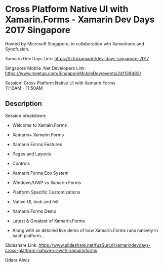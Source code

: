 # Cross Platform Native UI with Xamarin.Forms - Xamarin Dev Days 2017 Singapore

Hosted by Microsoft Singapore, in collaboration wth Xamariners and Syncfusion.

Xamarin Dev Days Link:
https://ti.to/xamarin/dev-days-singapore-2017 <br />

Singapore Mobile .Net Developers Link: 
https://www.meetup.com/SingaporeMobileDev/events/241138483/ <br />

Session:
Cross Platform Native UI with Xamarin.Forms <br />
11:10AM - 11:50AM <br />

Description
-

Session breakdown: 
- Welcome to Xamain.Forms
- Xamarin+ Xamarin.Forms
- Xamarin.Forms Features
- Pages and Layouts
- Controls
- Xamarin.Forms Eco System
- Windows/UWP vs Xamarin.Forms
- Platform Specific Customizations
- Native UI, look and fell
- Xamarin.Forms Demo
- Latest & Greatest of Xamarin.Forms

- Along with an detailed live demo of how Xamarin.Forms runs natively in each platform...

Slideshare Link: 
https://www.slideshare.net/fuzSurcd/xamarindevdays-cross-platform-natuve-ui-with-xamarinforms

Udara Alwis